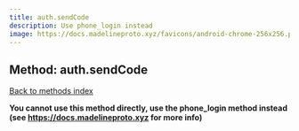 ```yaml
---
title: auth.sendCode
description: Use phone_login instead
image: https://docs.madelineproto.xyz/favicons/android-chrome-256x256.png
---
```

## Method: auth.sendCode  
[Back to methods index](index.md)


**You cannot use this method directly, use the phone_login method instead (see https://docs.madelineproto.xyz for more info)**




